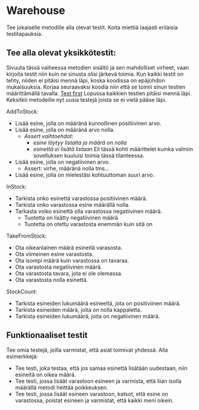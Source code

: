# Warehouse

Tee jokaiselle metodille alla olevat testit. Koita miettiä laajasti erilaisia testitapauksia.

## Tee alla olevat yksikkötestit:
Sivuuta tässä vaiheessa metodien sisältö ja sen mahdolliset virheet, vaan kirjoita testit niin kuin ne sinusta olisi järkevä toimia. 
Kun kaikki testit on tehty, niiden ei pitäisi mennä läpi, koska koodissa on epäjohdon mukaisuuksia. Korjaa seuraavaksi koodia niin että se toimii sinun testien määrittämällä tavalla. [Test first](https://www.soapui.org/learn/functional-testing/test-first/) Lopussa kaikkien testien pitäisi mennä läpi.  
 Keksitkö metodeille nyt uusia testejä joista se ei vielä pääse läpi. 

AddToStock:

- Lisää esine, jolla on määränä kunnollinen positiivinen arvo.   
- Lisää esine, jolla on määränä arvo nolla.
  - _Assert vaihtoehdot:_
    - _esine löytyy listalta ja määrä on nolla_  
    - _esinettä ei lisätä listaan_
   Eli tässä kohti määrittelet kuinka valmiin sovelluksen kuuluisi toimia tässä tilanteessa.   
- Lisää esine, jolla on negatiivinen arvo.
  - Assert: virhe, määränä nolla tms...   
- Lisää esine, jolla on mielestäsi kohtuuttoman suuri arvo.

InStock:

- Tarkista onko esinettä varastossa positiivinen määrä.
- Tarkista onko varastossa esine määrällä nolla.
- Tarkasta voiko esinettä olla varastossa negatiivinen määrä.
  - Tuotetta on lisätty negatiivinen määrä
  - Tuotetta on otettu varastosta enemmän kuin sitä on

TakeFromStock:

- Ota oikeanlainen määrä esineitä varasosta.
- Ota viimeinen esine varastosta.
- Ota isompi määrä kuin varastossa on tavaraa.
- Ota varastosta negatiivinen määrä.
- Ota varastosta tavara, jota ei ole olemassa.
- Ota varastosta nolla esinettä.

StockCount:

- Tarkista esineiden lukumäärä esineeltä, jota on positiviinen määrä.
- Tarkista esineiden määrä, joita on nolla kappaletta.
- Tarkista esineiden lukumäärä, joita on negatiivinen määrä.

## Funktionaaliset testit
Tee omia testejä, joilla varmistat, että asiat toimivat yhdessä. Alla esimerkkejä:

- Tee testi, joka testaa, että jos samaa esinettä lisätään uudestaan, niin esineitä on oikea määrä.
- Tee testi, jossa lisäät varastoon esineen ja varmista, että liian isolla määrällä metodi heittää poikkeuksen.
- Tee testi, jossa lisäät esineen varastoon, katsot, että esine on varastossa, poistat esineen ja varmistat, että kaikki meni oikein.

